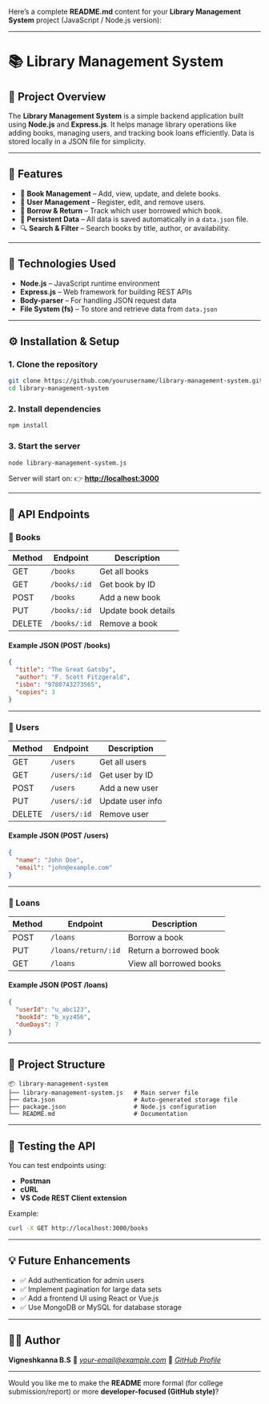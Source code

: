 Here’s a complete **README.md** content for your **Library Management System** project (JavaScript / Node.js version):

---

# 📚 Library Management System

## 📝 Project Overview

The **Library Management System** is a simple backend application built using **Node.js** and **Express.js**.
It helps manage library operations like adding books, managing users, and tracking book loans efficiently.
Data is stored locally in a JSON file for simplicity.

---

## 🚀 Features

* 📘 **Book Management** – Add, view, update, and delete books.
* 👥 **User Management** – Register, edit, and remove users.
* 🔄 **Borrow & Return** – Track which user borrowed which book.
* 💾 **Persistent Data** – All data is saved automatically in a `data.json` file.
* 🔍 **Search & Filter** – Search books by title, author, or availability.

---

## 🧰 Technologies Used

* **Node.js** – JavaScript runtime environment
* **Express.js** – Web framework for building REST APIs
* **Body-parser** – For handling JSON request data
* **File System (fs)** – To store and retrieve data from `data.json`

---

## ⚙️ Installation & Setup

### 1. Clone the repository

```bash
git clone https://github.com/yourusername/library-management-system.git
cd library-management-system
```

### 2. Install dependencies

```bash
npm install
```

### 3. Start the server

```bash
node library-management-system.js
```

Server will start on:
👉 **[http://localhost:3000](http://localhost:3000)**

---

## 📡 API Endpoints

### 📘 Books

| Method | Endpoint     | Description         |
| ------ | ------------ | ------------------- |
| GET    | `/books`     | Get all books       |
| GET    | `/books/:id` | Get book by ID      |
| POST   | `/books`     | Add a new book      |
| PUT    | `/books/:id` | Update book details |
| DELETE | `/books/:id` | Remove a book       |

#### Example JSON (POST /books)

```json
{
  "title": "The Great Gatsby",
  "author": "F. Scott Fitzgerald",
  "isbn": "9780743273565",
  "copies": 3
}
```

---

### 👤 Users

| Method | Endpoint     | Description      |
| ------ | ------------ | ---------------- |
| GET    | `/users`     | Get all users    |
| GET    | `/users/:id` | Get user by ID   |
| POST   | `/users`     | Add a new user   |
| PUT    | `/users/:id` | Update user info |
| DELETE | `/users/:id` | Remove user      |

#### Example JSON (POST /users)

```json
{
  "name": "John Doe",
  "email": "john@example.com"
}
```

---

### 🔄 Loans

| Method | Endpoint            | Description             |
| ------ | ------------------- | ----------------------- |
| POST   | `/loans`            | Borrow a book           |
| PUT    | `/loans/return/:id` | Return a borrowed book  |
| GET    | `/loans`            | View all borrowed books |

#### Example JSON (POST /loans)

```json
{
  "userId": "u_abc123",
  "bookId": "b_xyz456",
  "dueDays": 7
}
```

---

## 📂 Project Structure

```
📦 library-management-system
├── library-management-system.js   # Main server file
├── data.json                      # Auto-generated storage file
├── package.json                   # Node.js configuration
└── README.md                      # Documentation
```

---

## 🧪 Testing the API

You can test endpoints using:

* **Postman**
* **cURL**
* **VS Code REST Client extension**

Example:

```bash
curl -X GET http://localhost:3000/books
```

---

## 💡 Future Enhancements

* ✅ Add authentication for admin users
* ✅ Implement pagination for large data sets
* ✅ Add a frontend UI using React or Vue.js
* ✅ Use MongoDB or MySQL for database storage

---

## 👨‍💻 Author

**Vigneshkanna B.S**
📧 *[your-email@example.com](mailto:your-email@example.com)*
💼 *[GitHub Profile](https://github.com/yourusername)*

---

Would you like me to make the **README** more formal (for college submission/report) or more **developer-focused (GitHub style)**?
